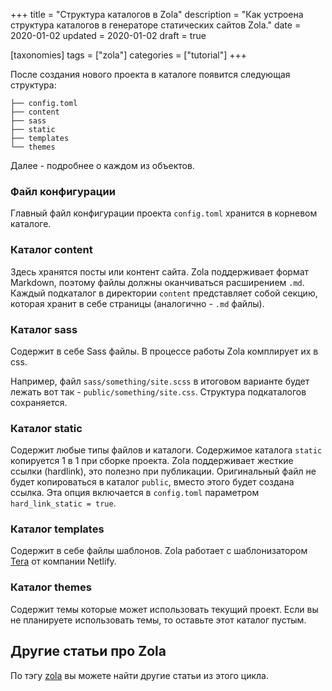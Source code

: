 +++
title = "Структура каталогов в Zola"
description = "Как устроена структура каталогов в генераторе статических сайтов Zola."
date = 2020-01-02
updated = 2020-01-02
draft = true

[taxonomies]
tags = ["zola"]
categories = ["tutorial"]
+++

После создания нового проекта в каталоге появится следующая структура:

```
├── config.toml
├── content
├── sass
├── static
├── templates
└── themes
```

Далее - подробнее о каждом из объектов.

### Файл конфигурации

Главный файл конфигурации проекта `config.toml` хранится в корневом каталоге.

### Каталог content

Здесь хранятся посты или контент сайта. Zola поддерживает формат Markdown, 
поэтому файлы должны оканчиваться расширением `.md`. Каждый подкаталог в директории `content` представляет собой секцию, 
которая хранит в себе страницы (аналогично - `.md` файлы).

### Каталог sass
Содержит в себе Sass файлы. В процессе работы Zola комплирует их в css.

Например, файл `sass/something/site.scss` в итоговом варианте будет лежать вот так - `public/something/site.css`.
Структура подкаталогов сохраняется.


### Каталог static

Содержит любые типы файлов и каталоги. Содержимое каталога `static` копируется 1 в 1 при сборке проекта.
Zola поддерживает жесткие ссылки (hardlink), это полезно при публикации. Оригинальный файл не будет копироваться в каталог
`public`, вместо этого будет создана ссылка.
Эта опция включается в `config.toml` параметром `hard_link_static = true`. 


### Каталог templates

Содержит в себе файлы шаблонов. Zola работает с шаблонизатором [Tera](https://tera.netlify.com/) от компании Netlify.

### Каталог themes

Содержит темы которые может использовать текущий проект. Если вы не планируете использовать темы, то оставьте этот
каталог пустым.

## Другие статьи про Zola

По тэгу [zola](/tags/zola) вы можете найти другие статьи из этого цикла.
